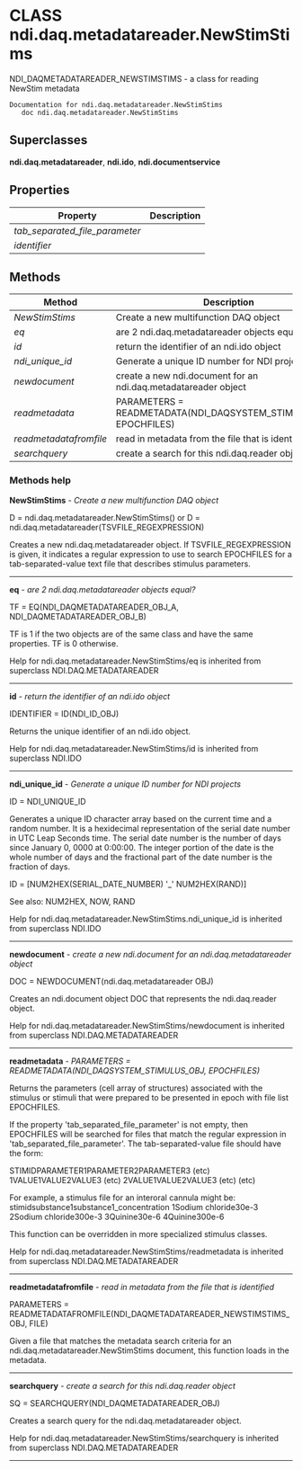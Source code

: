 # CLASS ndi.daq.metadatareader.NewStimStims

  NDI_DAQMETADATAREADER_NEWSTIMSTIMS - a class for reading NewStim metadata

    Documentation for ndi.daq.metadatareader.NewStimStims
       doc ndi.daq.metadatareader.NewStimStims

## Superclasses
**ndi.daq.metadatareader**, **ndi.ido**, **ndi.documentservice**

## Properties

| Property | Description |
| --- | --- |
| *tab_separated_file_parameter* |  |
| *identifier* |  |


## Methods 

| Method | Description |
| --- | --- |
| *NewStimStims* | Create a new multifunction DAQ object |
| *eq* | are 2 ndi.daq.metadatareader objects equal? |
| *id* | return the identifier of an ndi.ido object |
| *ndi_unique_id* | Generate a unique ID number for NDI projects |
| *newdocument* | create a new ndi.document for an ndi.daq.metadatareader object |
| *readmetadata* | PARAMETERS = READMETADATA(NDI_DAQSYSTEM_STIMULUS_OBJ, EPOCHFILES) |
| *readmetadatafromfile* | read in metadata from the file that is identified |
| *searchquery* | create a search for this ndi.daq.reader object |


### Methods help 

**NewStimStims** - *Create a new multifunction DAQ object*

D = ndi.daq.metadatareader.NewStimStims()
   or
   D = ndi.daq.metadatareader(TSVFILE_REGEXPRESSION)
 
   Creates a new ndi.daq.metadatareader object. If TSVFILE_REGEXPRESSION
   is given, it indicates a regular expression to use to search EPOCHFILES
   for a tab-separated-value text file that describes stimulus parameters.


---

**eq** - *are 2 ndi.daq.metadatareader objects equal?*

TF = EQ(NDI_DAQMETADATAREADER_OBJ_A, NDI_DAQMETADATAREADER_OBJ_B)
 
  TF is 1 if the two objects are of the same class and have the same properties.
  TF is 0 otherwise.

Help for ndi.daq.metadatareader.NewStimStims/eq is inherited from superclass NDI.DAQ.METADATAREADER


---

**id** - *return the identifier of an ndi.ido object*

IDENTIFIER = ID(NDI_ID_OBJ)
 
  Returns the unique identifier of an ndi.ido object.

Help for ndi.daq.metadatareader.NewStimStims/id is inherited from superclass NDI.IDO


---

**ndi_unique_id** - *Generate a unique ID number for NDI projects*

ID = NDI_UNIQUE_ID
 
  Generates a unique ID character array based on the current time and a random
  number. It is a hexidecimal representation of the serial date number in
  UTC Leap Seconds time. The serial date number is the number of days since January 0, 0000 at 0:00:00.
  The integer portion of the date is the whole number of days and the fractional part of the date number
  is the fraction of days.
 
  ID = [NUM2HEX(SERIAL_DATE_NUMBER) '_' NUM2HEX(RAND)]
 
  See also: NUM2HEX, NOW, RAND

Help for ndi.daq.metadatareader.NewStimStims.ndi_unique_id is inherited from superclass NDI.IDO


---

**newdocument** - *create a new ndi.document for an ndi.daq.metadatareader object*

DOC = NEWDOCUMENT(ndi.daq.metadatareader OBJ)
 
  Creates an ndi.document object DOC that represents the
     ndi.daq.reader object.

Help for ndi.daq.metadatareader.NewStimStims/newdocument is inherited from superclass NDI.DAQ.METADATAREADER


---

**readmetadata** - *PARAMETERS = READMETADATA(NDI_DAQSYSTEM_STIMULUS_OBJ, EPOCHFILES)*

Returns the parameters (cell array of structures) associated with the
  stimulus or stimuli that were prepared to be presented in epoch with file list EPOCHFILES.
 
  If the property 'tab_separated_file_parameter' is not empty, then EPOCHFILES will be searched for
  files that match the regular expression in 'tab_separated_file_parameter'. The tab-separated-value
  file should have the form:
 
  STIMID<tab>PARAMETER1<tab>PARAMETER2<tab>PARAMETER3 (etc) <newline>
  1<tab>VALUE1<tab>VALUE2<tab>VALUE3 (etc) <newline>
  2<tab>VALUE1<tab>VALUE2<tab>VALUE3 (etc) <newline>
   (etc)
 
  For example, a stimulus file for an interoral cannula might be:
  stimid<tab>substance1<tab>substance1_concentration<newline>
  1<tab>Sodium chloride<tab>30e-3<newline>
  2<tab>Sodium chloride<tab>300e-3<newline>
  3<tab>Quinine<tab>30e-6<newline>
  4<tab>Quinine<tab>300e-6<newline>
 
  This function can be overridden in more specialized stimulus classes.

Help for ndi.daq.metadatareader.NewStimStims/readmetadata is inherited from superclass NDI.DAQ.METADATAREADER


---

**readmetadatafromfile** - *read in metadata from the file that is identified*

PARAMETERS = READMETADATAFROMFILE(NDI_DAQMETADATAREADER_NEWSTIMSTIMS_OBJ, FILE)
 
  Given a file that matches the metadata search criteria for an ndi.daq.metadatareader.NewStimStims
  document, this function loads in the metadata.


---

**searchquery** - *create a search for this ndi.daq.reader object*

SQ = SEARCHQUERY(NDI_DAQMETADATAREADER_OBJ)
 
  Creates a search query for the ndi.daq.metadatareader object.

Help for ndi.daq.metadatareader.NewStimStims/searchquery is inherited from superclass NDI.DAQ.METADATAREADER


---

